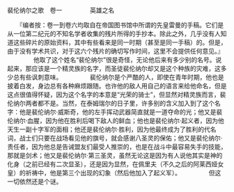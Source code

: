 裴伦纳尔之歌　卷一
　　
　　英雄之名

　　『编者按：卷一到卷六均取自在帝国图书馆中所谓的先皇雷曼的手稿。它们是从一位第二纪元的不知名学者收集的残片所得的手抄本。除此之外，几乎没有人知道这些碎片的原始资料，其中有些看来是同一时期（甚至是同一手稿）的。但是，由于没有学术共识，对于这六个残片的确切写作时间，这里不会提供任何意见。』
　　
　　他取了这个姓名“裴伦纳尔”很是奇怪，无论他后来有多少别的名号。说起来，那应该是一个精灵族的名字，而圣徒裴伦纳尔却又是这个种族的灾难，这多少总有些讽刺意味。
　　
　　裴伦纳尔是个严酷的人，即使在青年时期，他也是披着白发，身边总有各种麻烦跟随。也许他的敌人用自己的语言来给他命名，但是这点很值得怀疑，因为这个名字的本意是“光荣的骑士”，但显然对精灵族而言，裴伦纳尔两者都不是。当然，在泰姆瑞尔的日子里，许多别的含义加入到了这个名字：他是裴伦纳尔·威斯奇，他的左手挥动武器简直就是一道夺命的光；他又是裴伦纳尔·血腥，因为他在胜利后喝下敌人的鲜血；他也是裴伦纳尔·起义者，因为他天生一副十字军的面相；他还是裴伦纳尔·胜利，因为他最终成为了胜利的代名词，战士们只要在战场看见他的旗号，就会感谢八圣灵的保佑；他又是裴伦纳尔·责任者，因为他总是告诫盟友们最受人推崇的，也是在战斗中最容易失手的技能，那就是剑术；他又是裴伦纳尔·第三圣灵，虽然无论这是因为有人说他其实是神的化身（之前已经有二次显圣），还是因为显然，在佩里夫（不久之后的阿莱西娅女皇）的祈祷中，他是第三个出现的幻象（然后他加入了起义军）。
　　
　　但这一切依然还是个谜。